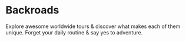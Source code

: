 # Backroads

Explore awesome worldwide tours & discover what makes each of them unique. Forget your daily routine & say yes to adventure.
